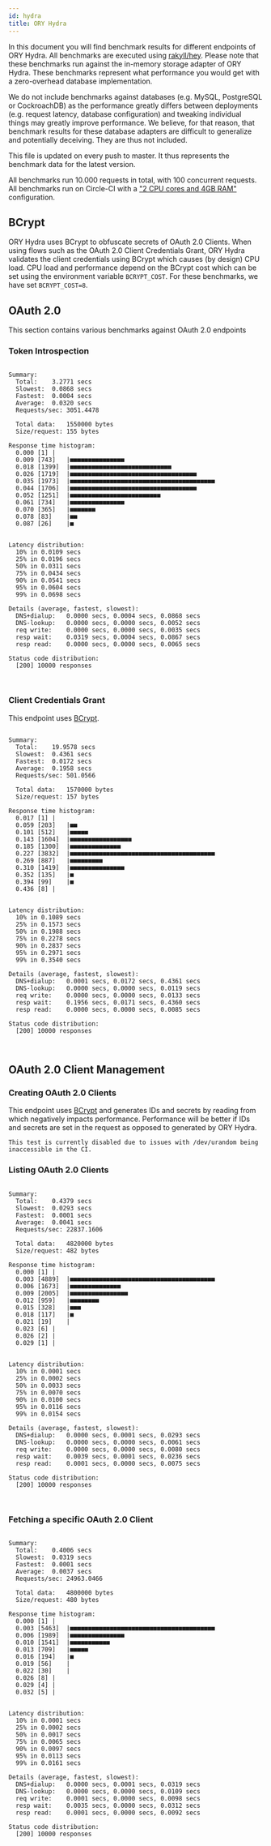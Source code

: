 ```yaml
---
id: hydra
title: ORY Hydra
---
```


In this document you will find benchmark results for different endpoints of ORY Hydra. All benchmarks are executed
using [rakyll/hey](https://github.com/rakyll/hey). Please note that these benchmarks run against the in-memory storage
adapter of ORY Hydra. These benchmarks represent what performance you would get with a zero-overhead database implementation.

We do not include benchmarks against databases (e.g. MySQL, PostgreSQL or CockroachDB) as the performance greatly differs between
deployments (e.g. request latency, database configuration) and tweaking individual things may greatly improve performance.
We believe, for that reason, that benchmark results for these database adapters are difficult to generalize and potentially
deceiving. They are thus not included.

This file is updated on every push to master. It thus represents the benchmark data for the latest version.

All benchmarks run 10.000 requests in total, with 100 concurrent requests. All benchmarks run on Circle-CI with a
["2 CPU cores and 4GB RAM"](https://support.circleci.com/hc/en-us/articles/360000489307-Why-do-my-tests-take-longer-to-run-on-CircleCI-than-locally-)
configuration.

## BCrypt

ORY Hydra uses BCrypt to obfuscate secrets of OAuth 2.0 Clients. When using flows such as the OAuth 2.0 Client Credentials
Grant, ORY Hydra validates the client credentials using BCrypt which causes (by design) CPU load. CPU load and performance
depend on the BCrypt cost which can be set using the environment variable `BCRYPT_COST`. For these benchmarks,
we have set `BCRYPT_COST=8`.

## OAuth 2.0

This section contains various benchmarks against OAuth 2.0 endpoints

### Token Introspection

```

Summary:
  Total:	3.2771 secs
  Slowest:	0.0868 secs
  Fastest:	0.0004 secs
  Average:	0.0320 secs
  Requests/sec:	3051.4478
  
  Total data:	1550000 bytes
  Size/request:	155 bytes

Response time histogram:
  0.000 [1]	|
  0.009 [743]	|■■■■■■■■■■■■■■■
  0.018 [1399]	|■■■■■■■■■■■■■■■■■■■■■■■■■■■■
  0.026 [1719]	|■■■■■■■■■■■■■■■■■■■■■■■■■■■■■■■■■■■
  0.035 [1973]	|■■■■■■■■■■■■■■■■■■■■■■■■■■■■■■■■■■■■■■■■
  0.044 [1706]	|■■■■■■■■■■■■■■■■■■■■■■■■■■■■■■■■■■■
  0.052 [1251]	|■■■■■■■■■■■■■■■■■■■■■■■■■
  0.061 [734]	|■■■■■■■■■■■■■■■
  0.070 [365]	|■■■■■■■
  0.078 [83]	|■■
  0.087 [26]	|■


Latency distribution:
  10% in 0.0109 secs
  25% in 0.0196 secs
  50% in 0.0311 secs
  75% in 0.0434 secs
  90% in 0.0541 secs
  95% in 0.0604 secs
  99% in 0.0698 secs

Details (average, fastest, slowest):
  DNS+dialup:	0.0000 secs, 0.0004 secs, 0.0868 secs
  DNS-lookup:	0.0000 secs, 0.0000 secs, 0.0052 secs
  req write:	0.0000 secs, 0.0000 secs, 0.0035 secs
  resp wait:	0.0319 secs, 0.0004 secs, 0.0867 secs
  resp read:	0.0000 secs, 0.0000 secs, 0.0065 secs

Status code distribution:
  [200]	10000 responses



```

### Client Credentials Grant

This endpoint uses [BCrypt](#bcrypt).

```

Summary:
  Total:	19.9578 secs
  Slowest:	0.4361 secs
  Fastest:	0.0172 secs
  Average:	0.1958 secs
  Requests/sec:	501.0566
  
  Total data:	1570000 bytes
  Size/request:	157 bytes

Response time histogram:
  0.017 [1]	|
  0.059 [203]	|■■
  0.101 [512]	|■■■■■
  0.143 [1604]	|■■■■■■■■■■■■■■■■■
  0.185 [1300]	|■■■■■■■■■■■■■■
  0.227 [3832]	|■■■■■■■■■■■■■■■■■■■■■■■■■■■■■■■■■■■■■■■■
  0.269 [887]	|■■■■■■■■■
  0.310 [1419]	|■■■■■■■■■■■■■■■
  0.352 [135]	|■
  0.394 [99]	|■
  0.436 [8]	|


Latency distribution:
  10% in 0.1089 secs
  25% in 0.1573 secs
  50% in 0.1988 secs
  75% in 0.2278 secs
  90% in 0.2837 secs
  95% in 0.2971 secs
  99% in 0.3540 secs

Details (average, fastest, slowest):
  DNS+dialup:	0.0001 secs, 0.0172 secs, 0.4361 secs
  DNS-lookup:	0.0000 secs, 0.0000 secs, 0.0119 secs
  req write:	0.0000 secs, 0.0000 secs, 0.0133 secs
  resp wait:	0.1956 secs, 0.0171 secs, 0.4360 secs
  resp read:	0.0000 secs, 0.0000 secs, 0.0085 secs

Status code distribution:
  [200]	10000 responses



```

## OAuth 2.0 Client Management

### Creating OAuth 2.0 Clients

This endpoint uses [BCrypt](#bcrypt) and generates IDs and secrets by reading from  which negatively impacts
performance. Performance will be better if IDs and secrets are set in the request as opposed to generated by ORY Hydra.

```
This test is currently disabled due to issues with /dev/urandom being inaccessible in the CI.
```

### Listing OAuth 2.0 Clients

```

Summary:
  Total:	0.4379 secs
  Slowest:	0.0293 secs
  Fastest:	0.0001 secs
  Average:	0.0041 secs
  Requests/sec:	22837.1606
  
  Total data:	4820000 bytes
  Size/request:	482 bytes

Response time histogram:
  0.000 [1]	|
  0.003 [4889]	|■■■■■■■■■■■■■■■■■■■■■■■■■■■■■■■■■■■■■■■■
  0.006 [1673]	|■■■■■■■■■■■■■■
  0.009 [2005]	|■■■■■■■■■■■■■■■■
  0.012 [959]	|■■■■■■■■
  0.015 [328]	|■■■
  0.018 [117]	|■
  0.021 [19]	|
  0.023 [6]	|
  0.026 [2]	|
  0.029 [1]	|


Latency distribution:
  10% in 0.0001 secs
  25% in 0.0002 secs
  50% in 0.0033 secs
  75% in 0.0070 secs
  90% in 0.0100 secs
  95% in 0.0116 secs
  99% in 0.0154 secs

Details (average, fastest, slowest):
  DNS+dialup:	0.0000 secs, 0.0001 secs, 0.0293 secs
  DNS-lookup:	0.0000 secs, 0.0000 secs, 0.0061 secs
  req write:	0.0000 secs, 0.0000 secs, 0.0080 secs
  resp wait:	0.0039 secs, 0.0001 secs, 0.0236 secs
  resp read:	0.0001 secs, 0.0000 secs, 0.0075 secs

Status code distribution:
  [200]	10000 responses



```

### Fetching a specific OAuth 2.0 Client

```

Summary:
  Total:	0.4006 secs
  Slowest:	0.0319 secs
  Fastest:	0.0001 secs
  Average:	0.0037 secs
  Requests/sec:	24963.0466
  
  Total data:	4800000 bytes
  Size/request:	480 bytes

Response time histogram:
  0.000 [1]	|
  0.003 [5463]	|■■■■■■■■■■■■■■■■■■■■■■■■■■■■■■■■■■■■■■■■
  0.006 [1989]	|■■■■■■■■■■■■■■■
  0.010 [1541]	|■■■■■■■■■■■
  0.013 [709]	|■■■■■
  0.016 [194]	|■
  0.019 [56]	|
  0.022 [30]	|
  0.026 [8]	|
  0.029 [4]	|
  0.032 [5]	|


Latency distribution:
  10% in 0.0001 secs
  25% in 0.0002 secs
  50% in 0.0017 secs
  75% in 0.0065 secs
  90% in 0.0097 secs
  95% in 0.0113 secs
  99% in 0.0161 secs

Details (average, fastest, slowest):
  DNS+dialup:	0.0000 secs, 0.0001 secs, 0.0319 secs
  DNS-lookup:	0.0000 secs, 0.0000 secs, 0.0109 secs
  req write:	0.0001 secs, 0.0000 secs, 0.0098 secs
  resp wait:	0.0035 secs, 0.0000 secs, 0.0312 secs
  resp read:	0.0001 secs, 0.0000 secs, 0.0092 secs

Status code distribution:
  [200]	10000 responses



```
